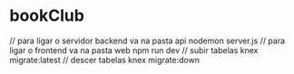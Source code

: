 # bookClub

// para ligar o servidor backend va na pasta api
    nodemon server.js
// para ligar o frontend va na pasta web
    npm run dev
// subir tabelas
    knex migrate:latest
// descer tabelas
    knex migrate:down
